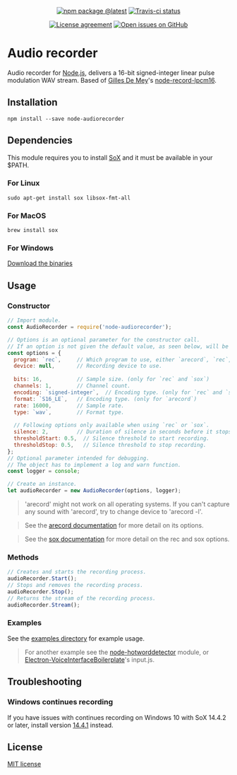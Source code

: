 <div align="center">
  
  [![npm package @latest](https://img.shields.io/npm/v/node-audiorecorder.svg?label=npm@latest&style=flat-square&maxAge=3600)](https://npmjs.com/package/node-audiorecorder)
  [![Travis-ci status](https://img.shields.io/travis-ci/com/RedKenrok/node-audiorecorder.svg?label=test%20status&branch=master&style=flat-square&maxAge=3600)](https://travis-ci.com/RedKenrok/node-audiorecorder)
  
  [![License agreement](https://img.shields.io/github/license/redkenrok/node-audiorecorder.svg?style=flat-square&maxAge=86400)](https://github.com/redkenrok/node-audiorecorder/blob/master/LICENSE)
  [![Open issues on GitHub](https://img.shields.io/github/issues/redkenrok/node-audiorecorder.svg?style=flat-square&maxAge=86400)](https://github.com/redkenrok/node-audiorecorder/issues)
  
</div>

# Audio recorder
Audio recorder for [Node.js](https://nodejs.org/), delivers a 16-bit signed-integer linear pulse modulation WAV stream. Based of [Gilles De Mey](https://github.com/gillesdemey)'s [node-record-lpcm16](https://github.com/gillesdemey/node-record-lpcm16).

## Installation
```
npm install --save node-audiorecorder
```

## Dependencies
This module requires you to install [SoX](http://sox.sourceforge.net/) and it must be available in your $PATH.

### For Linux
```
sudo apt-get install sox libsox-fmt-all
```

### For MacOS
```
brew install sox
```

### For Windows
[Download the binaries](http://sourceforge.net/projects/sox/files/latest/download)

## Usage

### Constructor
```javascript
// Import module.
const AudioRecorder = require('node-audiorecorder');

// Options is an optional parameter for the constructor call.
// If an option is not given the default value, as seen below, will be used.
const options = {
  program: `rec`,     // Which program to use, either `arecord`, `rec`, or `sox`.
  device: null,       // Recording device to use.
  
  bits: 16,           // Sample size. (only for `rec` and `sox`)
  channels: 1,        // Channel count.
  encoding: `signed-integer`,  // Encoding type. (only for `rec` and `sox`)
  format: `S16_LE`,   // Encoding type. (only for `arecord`)
  rate: 16000,        // Sample rate.
  type: `wav`,        // Format type.
  
  // Following options only available when using `rec` or `sox`.
  silence: 2,         // Duration of silence in seconds before it stops recording.
  thresholdStart: 0.5,  // Silence threshold to start recording.
  thresholdStop: 0.5,   // Silence threshold to stop recording.
};
// Optional parameter intended for debugging.
// The object has to implement a log and warn function.
const logger = console;

// Create an instance.
let audioRecorder = new AudioRecorder(options, logger);
```

> 'arecord' might not work on all operating systems. If you can't capture any sound with 'arecord', try to change device to 'arecord -l'.

> See the [arecord documentation](https://linux.die.net/man/1/arecord) for more detail on its options.

> See the [sox documentation](http://sox.sourceforge.net/Docs/Documentation) for more detail on the rec and sox options.

### Methods
```javascript
// Creates and starts the recording process.
audioRecorder.Start();
// Stops and removes the recording process.
audioRecorder.Stop();
// Returns the stream of the recording process.
audioRecorder.Stream();
```

### Examples

See the [examples directory](https://github.com/RedKenrok/node-audiorecorder/tree/master/examples) for example usage.

> For another example see the [node-hotworddetector](https://github.com/RedKenrok/node-hotworddetector) module, or [Electron-VoiceInterfaceBoilerplate](https://github.com/RedKenrok/Electron-VoiceInterfaceBoilerplate)'s input.js.

## Troubleshooting

### Windows continues recording
If you have issues with continues recording on Windows 10 with SoX 14.4.2 or later, install version [14.4.1](https://sourceforge.net/projects/sox/files/sox/14.4.1/) instead.

## License

[MIT license](https://github.com/redkenrok/node-audiorecorder/blob/master/LICENSE)